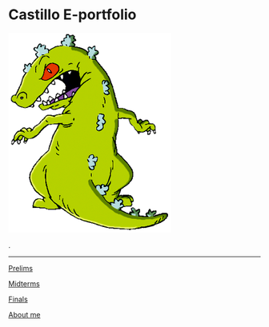 # Castillo E-portfolio



![](./docs/images/reptar.png)

.

---

[Prelims](http://reptar.github.io/)

[Midterms](./docs/DEVELOPMENT.md)

[Finals](./docs/CONTRIBUTING.md)

[About me](./docs/CONTRIBUTING.md)




